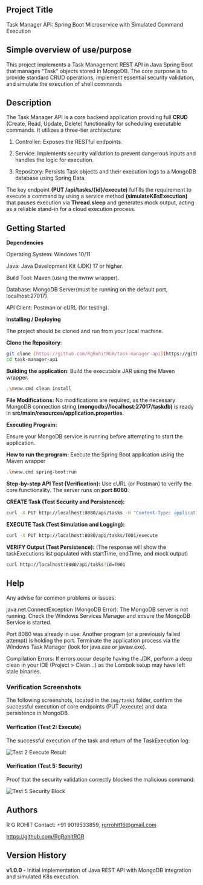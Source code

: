 
## Project Title
Task Manager API: Spring Boot Microservice with Simulated Command Execution

## Simple overview of use/purpose
This project implements a Task Management REST API in Java Spring Boot that manages "Task" objects stored in MongoDB. The core purpose is to provide standard CRUD operations, implement essential security validation, and simulate the execution of shell commands

## Description 
The Task Manager API is a core backend application providing full **CRUD** (Create, Read, Update, Delete) functionality for scheduling executable commands. It utilizes a three-tier architecture:

1. Controller: Exposes the RESTful endpoints.

2. Service: Implements security validation to prevent dangerous inputs and handles the logic for execution.

3. Repository: Persists Task objects and their execution logs to a MongoDB database using Spring Data.

The key endpoint **(PUT /api/tasks/{id}/execute)** fulfills the requirement to execute a command by using a service method **(simulateK8sExecution)** that pauses execution via **Thread.sleep** and generates mock output, acting as a reliable stand-in for a cloud execution process.

## Getting Started
**Dependencies**

Operating System: Windows 10/11 

Java: Java Development Kit (JDK) 17 or higher.

Build Tool: Maven (using the mvnw wrapper).

Database: MongoDB Server(must be running on the default port, localhost:27017).

API Client: Postman or cURL (for testing).

**Installing / Deploying**

The project should be cloned and run from your local machine.

**Clone the Repository**:


```bash
git clone [https://github.com/RgRohitRGR/task-manager-api](https://github.com/RgRohitRGR/task-manager-api) 
cd task-manager-api
```

**Building the application**: Build the executable JAR using the Maven wrapper.
```bash
.\mvnw.cmd clean install
```

**File Modifications:** No modifications are required, as the necessary MongoDB connection string **(mongodb://localhost:27017/taskdb)** is ready in **src/main/resources/application.properties**.


**Executing Program:**

Ensure your MongoDB service is running before attempting to start the application.

**How to run the program:** Execute the Spring Boot application using the Maven wrapper

```bash
.\mvnw.cmd spring-boot:run
```

**Step-by-step API Test (Verification):** Use cURL (or Postman) to verify the core functionality. The server runs on **port 8080**.

**CREATE Task (Test Security and Persistence):**
```bash
curl -X PUT http://localhost:8080/api/tasks -H "Content-Type: application/json" -d "{ \"id\": \"T001\", \"name\": \"Simulated Cleanup\", \"owner\": \"User\", \"command\": \"echo cleaning up logs\" }"
```

**EXECUTE Task (Test Simulation and Logging):**
```bash
curl -X PUT http://localhost:8080/api/tasks/T001/execute
```

**VERIFY Output (Test Persistence):** (The response will show the taskExecutions list populated with startTime, endTime, and mock output)
```bash
curl http://localhost:8080/api/tasks?id=T001
```

## Help

Any advise for common problems or issues:

java.net.ConnectException (MongoDB Error): The MongoDB server is not running. Check the Windows Services Manager and ensure the MongoDB Service is started.

Port 8080 was already in use: Another program (or a previously failed attempt) is holding the port. Terminate the application process via the Windows Task Manager (look for java.exe or javaw.exe).

Compilation Errors: If errors occur despite having the JDK, perform a deep clean in your IDE (Project > Clean...) as the Lombok setup may have left stale binaries.

### Verification Screenshots
The following screenshots, located in the `img/task1` folder, confirm the successful execution of core endpoints (PUT /execute) and data persistence in MongoDB.
#### Verification (Test 2: Execute)
The successful execution of the task and return of the TaskExecution log:

![Test 2 Execute Result](img/task1/execute_success.png) 

#### Verification (Test 5: Security)
Proof that the security validation correctly blocked the malicious command:

![Test 5 Security Block](img/task1/security_block.png)

## Authors

R G ROHIT
Contact: +91 9019533859, rgrrohit16@gmail.com

 https://github.com/RgRohitRGR

## Version History

**v1.0.0 -** Initial implementation of Java REST API with MongoDB integration and simulated K8s execution.